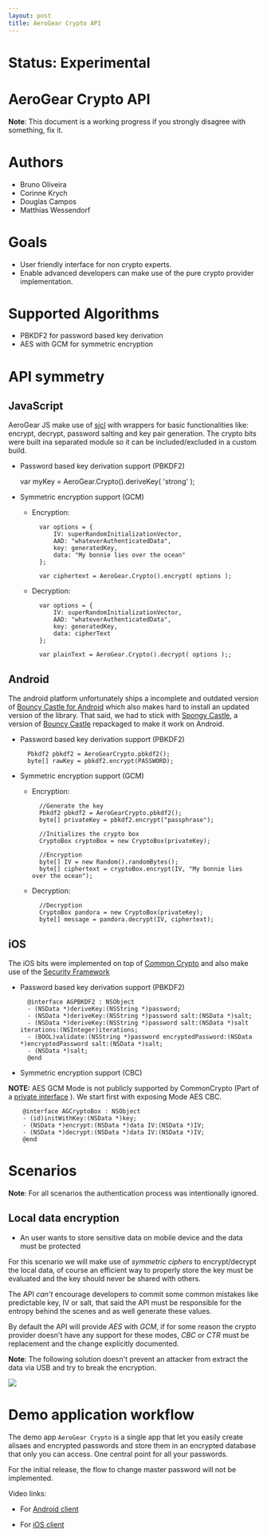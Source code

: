 ```yaml
---
layout: post
title: AeroGear Crypto API
---
```


# Status: Experimental

# AeroGear Crypto API

**Note**: This document is a working progress if you strongly disagree with something, fix it.

# Authors

* Bruno Oliveira
* Corinne Krych
* Douglas Campos
* Matthias Wessendorf

# Goals

* User friendly interface for non crypto experts.
* Enable advanced developers can make use of the pure crypto provider implementation.

# Supported Algorithms

* PBKDF2 for password based key derivation
* AES with GCM for symmetric encryption

# API symmetry

## JavaScript

AeroGear JS make use of [sjcl](http://crypto.stanford.edu/sjcl/) with wrappers for basic functionalities like: encrypt, decrypt, password salting and key pair generation. The crypto bits were built ina separated module so it can be included/excluded in a custom build.

* Password based key derivation support (PBKDF2)

    var myKey = AeroGear.Crypto().deriveKey( 'strong' );

* Symmetric encryption support (GCM)

    * Encryption:

            var options = {
                IV: superRandomInitializationVector,
                AAD: "whateverAuthenticatedData",
                key: generatedKey,
                data: "My bonnie lies over the ocean"
            };

            var ciphertext = AeroGear.Crypto().encrypt( options );

    * Decryption:

            var options = {
                IV: superRandomInitializationVector,
                AAD: "whateverAuthenticatedData",
                key: generatedKey,
                data: cipherText
            };

            var plainText = AeroGear.Crypto().decrypt( options );;


## Android

The android platform unfortunately ships a incomplete and outdated version of [Bouncy Castle for Android](https://code.google.com/p/android/issues/detail?id=3280) which also makes hard to install an updated version of the library. That said, we had to stick with [Spongy Castle](http://rtyley.github.io/spongycastle/), a version of [Bouncy Castle](http://www.bouncycastle.org) repackaged to make it work on Android.


* Password based key derivation support (PBKDF2)

        Pbkdf2 pbkdf2 = AeroGearCrypto.pbkdf2();
        byte[] rawKey = pbkdf2.encrypt(PASSWORD);

* Symmetric encryption support (GCM)

    * Encryption:

            //Generate the key
            Pbkdf2 pbkdf2 = AeroGearCrypto.pbkdf2();
            byte[] privateKey = pbkdf2.encrypt("passphrase");

            //Initializes the crypto box
            CryptoBox cryptoBox = new CryptoBox(privateKey);

            //Encryption
            byte[] IV = new Random().randomBytes();
            byte[] ciphertext = cryptoBox.encrypt(IV, "My bonnie lies over the ocean");

    * Decryption:

            //Decryption
            CryptoBox pandora = new CryptoBox(privateKey);
            byte[] message = pandora.decrypt(IV, ciphertext);


## iOS

The iOS bits were implemented on top of [Common Crypto](https://developer.apple.com/library/mac/documentation/security/conceptual/cryptoservices/GeneralPurposeCrypto/GeneralPurposeCrypto.html) and also make use of the [Security Framework](https://developer.apple.com/library/ios/documentation/Security/Reference/SecurityFrameworkReference/_index.html)

* Password based key derivation support (PBKDF2)

        @interface AGPBKDF2 : NSObject
        - (NSData *)deriveKey:(NSString *)password;
        - (NSData *)deriveKey:(NSString *)password salt:(NSData *)salt;
        - (NSData *)deriveKey:(NSString *)password salt:(NSData *)salt iterations:(NSInteger)iterations;
        - (BOOL)validate:(NSString *)password encryptedPassword:(NSData *)encryptedPassword salt:(NSData *)salt;
        - (NSData *)salt;
        @end

* Symmetric encryption support (CBC)

**NOTE:** AES GCM Mode is not publicly supported by CommonCrypto (Part of a [private interface](https://github.com/Apple-FOSS-Mirror/CommonCrypto/blob/master/Source/CommonCryptoSPI/CommonCryptorSPI.h#L71) ). We start first with exposing Mode AES CBC.


        @interface AGCryptoBox : NSObject
        - (id)initWithKey:(NSData *)key;
        - (NSData *)encrypt:(NSData *)data IV:(NSData *)IV;
        - (NSData *)decrypt:(NSData *)data IV:(NSData *)IV;
        @end

# Scenarios

**Note**: For all scenarios the authentication process was intentionally ignored.

## Local data encryption

* An user wants to store sensitive data on mobile device and the data must be protected

For this scenario we will make use of *symmetric ciphers* to encrypt/decrypt the local data, of course an efficient way to properly store the key must be evaluated and the key should never be shared with others.

The API *can't* encourage developers to commit some common mistakes like predictable key, IV or salt, that said the API must be responsible for the entropy behind the scenes and as well generate these values.

By default the API will provide *AES* with *GCM*, if for some reason the crypto provider doesn't have any support for these modes, *CBC* or *CTR*  must be replacement and the change explicitly documented.

**Note**: The following solution doesn't prevent an attacker from extract the data via USB and try to break the encryption.

![](img/local_encryption_0.0.1.png)


# Demo application workflow

The demo app ```AeroGear Crypto``` is a single app that let you easily create alisaes and encrypted passwords and store them in an encrypted database that only you can access. One central point for all your passwords.

For the initial release, the flow to change master password will not be implemented.

Video links:

* For [Android client](http://vimeo.com/77804314)

* For [iOS client](http://vimeo.com/78366502)
